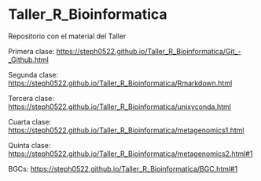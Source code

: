 # Taller_R_Bioinformatica

Repositorio con el material del Taller

Primera clase: https://steph0522.github.io/Taller_R_Bioinformatica/Git_-_Github.html

Segunda clase: https://steph0522.github.io/Taller_R_Bioinformatica/Rmarkdown.html

Tercera clase: https://steph0522.github.io/Taller_R_Bioinformatica/unixyconda.html

Cuarta clase: https://steph0522.github.io/Taller_R_Bioinformatica/metagenomics1.html

Quinta clase: https://steph0522.github.io/Taller_R_Bioinformatica/metagenomics2.html#1

BGCs: https://steph0522.github.io/Taller_R_Bioinformatica/BGC.html#1

